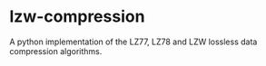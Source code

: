 # lzw-compression
A python implementation of the LZ77, LZ78 and LZW lossless data compression algorithms.
